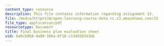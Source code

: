 ```yaml
---
content_type: resource
description: This file contains information regarding assignment 12.
file: /media/https%3A/open-learning-course-data-rc.s3.amazonaws.com/15-390-new-enterprises-spring-2013/ba6cb9b84a00386a6f18c13492b541bb_MIT15_390S13_assgn12sheet.pdf
file_type: application/pdf
resourcetype: Document
title: Final business plan evaluation sheet
uid: ba6cb9b8-4a00-386a-6f18-c13492b541bb
---
```

